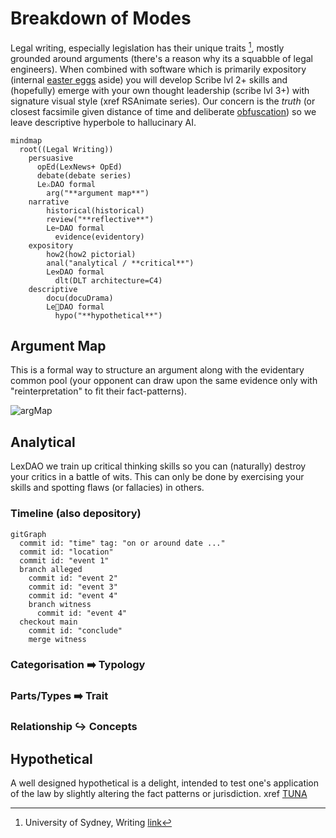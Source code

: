 # Breakdown of Modes

Legal writing, especially legislation has their unique traits [^1], mostly grounded around arguments (there's a reason why its a squabble of legal engineers). When combined with software which is primarily expository (internal [easter eggs](http://catb.org/jargon/html/E/Easter-egg.html) aside) you will develop Scribe lvl 2+ skills and (hopefully) emerge with your own thought leadership (scribe lvl 3+) with signature visual style (xref RSAnimate series). Our concern is the _truth_ (or closest facsimile given distance of time and deliberate [obfuscation](https://www.inc-aus.com/kit-eaton/ftc-accuses-amazons-jeff-bezos-of-using-signals-disappearing-messages-for-discussing-competition.html)) so we leave descriptive hyperbole to hallucinary AI.

```mermaid
mindmap
  root((Legal Writing))
    persuasive
      opEd(LexNews+ OpEd)
      debate(debate series)
      Le⚔️DAO formal
        arg("**argument map**")
    narrative
        historical(historical)
        review("**reflective**")
        Le✂️DAO formal
          evidence(evidentory)
    expository
        how2(how2 pictorial)
        anal("analytical / **critical**")
        Le⚒️DAO formal
          dlt(DLT architecture=C4)
    descriptive
        docu(docuDrama)
        Le🎌DAO formal
          hypo("**hypothetical**")
```
[^1]: University of Sydney, Writing [link](https://www.sydney.edu.au/students/writing/types-of-academic-writing.html)

## Argument Map

This is a formal way to structure an argument along with the evidentary common pool (your opponent can draw upon the same evidence only with "reinterpretation" to fit their fact-patterns).

![argMap](https://timvangelder.files.wordpress.com/2009/02/argument-mapping-figure-1.gif)

## Analytical

LexDAO we train up critical thinking skills so you can (naturally) destroy your critics in a battle of wits. This can only be done by exercising your skills and spotting flaws (or fallacies) in others.

### Timeline (also depository)

```mermaid
gitGraph
  commit id: "time" tag: "on or around date ..."
  commit id: "location"
  commit id: "event 1"
  branch alleged
    commit id: "event 2"
    commit id: "event 3"
    commit id: "event 4"
    branch witness
      commit id: "event 4"
  checkout main
    commit id: "conclude"
    merge witness
```

### Categorisation ➡️ Typology

### Parts/Types ➡️ Trait

### Relationship ↪️ Concepts

## Hypothetical

A well designed hypothetical is a delight, intended to test one's application of the law by slightly altering the fact patterns or jurisdiction. xref [TUNA]()
